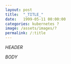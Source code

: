 ```yaml
---
layout: post
title:  "_TITLE_"
date:   1999-05-11 00:00:00
categories: kubernetes ?
image: /assets/images/?
permalink: /:title
---
```

_HEADER_

_BODY_
